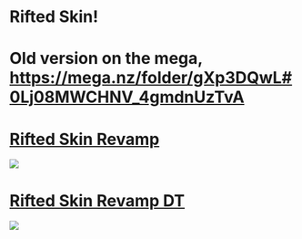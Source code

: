 # Rifted Skin! 
# Old version on the mega, https://mega.nz/folder/gXp3DQwL#0Lj08MWCHNV_4gmdnUzTvA

# [Rifted Skin Revamp](https://rifted.s-ul.eu/1xbFlWqU)
![](https://osu.ppy.sh/ss/17716991/52c7)

# [Rifted Skin Revamp DT](https://rifted.s-ul.eu/fQr9IhSd)
![](https://osu.ppy.sh/ss/17717013/f809)

